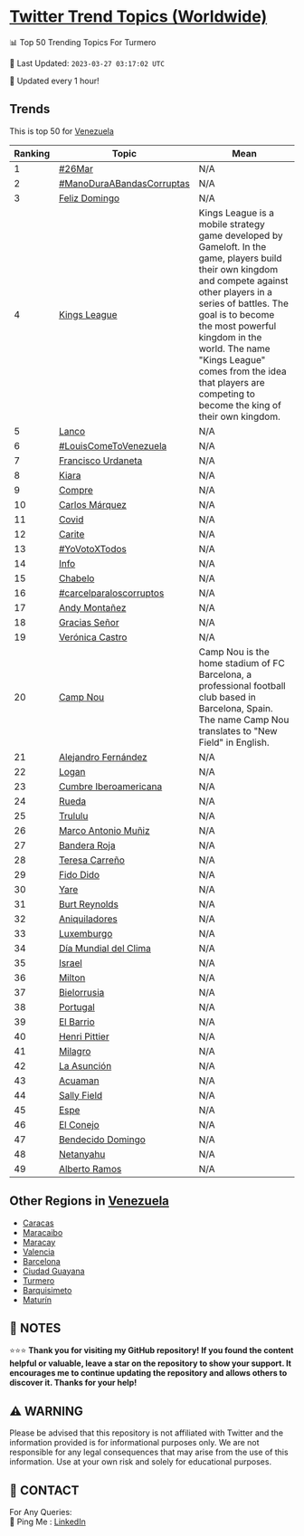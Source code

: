 [Twitter Trend Topics (Worldwide)](https://github.com/ErcinDedeoglu/Twitter-Trend-Topics)
==========


📊 Top 50 Trending Topics For Turmero

📆 Last Updated: `2023-03-27 03:17:02 UTC`

🔧 Updated every 1 hour!


## Trends

This is top 50 for [Venezuela](</Venezuela>)

| Ranking | Topic | Mean |
| ------- | ------------ | ------------ |
| 1 | [#26Mar](http://twitter.com/search?q=%2326Mar) | N/A |
| 2 | [#ManoDuraABandasCorruptas](http://twitter.com/search?q=%23ManoDuraABandasCorruptas) | N/A |
| 3 | [Feliz Domingo](http://twitter.com/search?q=Feliz+Domingo) | N/A |
| 4 | [Kings League](http://twitter.com/search?q=Kings+League) | Kings League is a mobile strategy game developed by Gameloft. In the game, players build their own kingdom and compete against other players in a series of battles. The goal is to become the most powerful kingdom in the world. The name "Kings League" comes from the idea that players are competing to become the king of their own kingdom. |
| 5 | [Lanco](http://twitter.com/search?q=Lanco) | N/A |
| 6 | [#LouisComeToVenezuela](http://twitter.com/search?q=%23LouisComeToVenezuela) | N/A |
| 7 | [Francisco Urdaneta](http://twitter.com/search?q=Francisco+Urdaneta) | N/A |
| 8 | [Kiara](http://twitter.com/search?q=Kiara) | N/A |
| 9 | [Compre](http://twitter.com/search?q=Compre) | N/A |
| 10 | [Carlos Márquez](http://twitter.com/search?q=Carlos+M%c3%a1rquez) | N/A |
| 11 | [Covid](http://twitter.com/search?q=Covid) | N/A |
| 12 | [Carite](http://twitter.com/search?q=Carite) | N/A |
| 13 | [#YoVotoXTodos](http://twitter.com/search?q=%23YoVotoXTodos) | N/A |
| 14 | [Info](http://twitter.com/search?q=Info) | N/A |
| 15 | [Chabelo](http://twitter.com/search?q=Chabelo) | N/A |
| 16 | [#carcelparaloscorruptos](http://twitter.com/search?q=%23carcelparaloscorruptos) | N/A |
| 17 | [Andy Montañez](http://twitter.com/search?q=Andy+Monta%c3%b1ez) | N/A |
| 18 | [Gracias Señor](http://twitter.com/search?q=Gracias+Se%c3%b1or) | N/A |
| 19 | [Verónica Castro](http://twitter.com/search?q=Ver%c3%b3nica+Castro) | N/A |
| 20 | [Camp Nou](http://twitter.com/search?q=Camp+Nou) | Camp Nou is the home stadium of FC Barcelona, a professional football club based in Barcelona, Spain. The name Camp Nou translates to "New Field" in English. |
| 21 | [Alejandro Fernández](http://twitter.com/search?q=Alejandro+Fern%c3%a1ndez) | N/A |
| 22 | [Logan](http://twitter.com/search?q=Logan) | N/A |
| 23 | [Cumbre Iberoamericana](http://twitter.com/search?q=Cumbre+Iberoamericana) | N/A |
| 24 | [Rueda](http://twitter.com/search?q=Rueda) | N/A |
| 25 | [Trululu](http://twitter.com/search?q=Trululu) | N/A |
| 26 | [Marco Antonio Muñiz](http://twitter.com/search?q=Marco+Antonio+Mu%c3%b1iz) | N/A |
| 27 | [Bandera Roja](http://twitter.com/search?q=Bandera+Roja) | N/A |
| 28 | [Teresa Carreño](http://twitter.com/search?q=Teresa+Carre%c3%b1o) | N/A |
| 29 | [Fido Dido](http://twitter.com/search?q=Fido+Dido) | N/A |
| 30 | [Yare](http://twitter.com/search?q=Yare) | N/A |
| 31 | [Burt Reynolds](http://twitter.com/search?q=Burt+Reynolds) | N/A |
| 32 | [Aniquiladores](http://twitter.com/search?q=Aniquiladores) | N/A |
| 33 | [Luxemburgo](http://twitter.com/search?q=Luxemburgo) | N/A |
| 34 | [Día Mundial del Clima](http://twitter.com/search?q=D%c3%ada+Mundial+del+Clima) | N/A |
| 35 | [Israel](http://twitter.com/search?q=Israel) | N/A |
| 36 | [Milton](http://twitter.com/search?q=Milton) | N/A |
| 37 | [Bielorrusia](http://twitter.com/search?q=Bielorrusia) | N/A |
| 38 | [Portugal](http://twitter.com/search?q=Portugal) | N/A |
| 39 | [El Barrio](http://twitter.com/search?q=El+Barrio) | N/A |
| 40 | [Henri Pittier](http://twitter.com/search?q=Henri+Pittier) | N/A |
| 41 | [Milagro](http://twitter.com/search?q=Milagro) | N/A |
| 42 | [La Asunción](http://twitter.com/search?q=La+Asunci%c3%b3n) | N/A |
| 43 | [Acuaman](http://twitter.com/search?q=Acuaman) | N/A |
| 44 | [Sally Field](http://twitter.com/search?q=Sally+Field) | N/A |
| 45 | [Espe](http://twitter.com/search?q=Espe) | N/A |
| 46 | [El Conejo](http://twitter.com/search?q=El+Conejo) | N/A |
| 47 | [Bendecido Domingo](http://twitter.com/search?q=Bendecido+Domingo) | N/A |
| 48 | [Netanyahu](http://twitter.com/search?q=Netanyahu) | N/A |
| 49 | [Alberto Ramos](http://twitter.com/search?q=Alberto+Ramos) | N/A |



## Other Regions in [Venezuela](</Venezuela>)

* [Caracas](</Venezuela/Caracas.md>)
* [Maracaibo](</Venezuela/Maracaibo.md>)
* [Maracay](</Venezuela/Maracay.md>)
* [Valencia](</Venezuela/Valencia.md>)
* [Barcelona](</Venezuela/Barcelona.md>)
* [Ciudad Guayana](</Venezuela/Ciudad Guayana.md>)
* [Turmero](</Venezuela/Turmero.md>)
* [Barquisimeto](</Venezuela/Barquisimeto.md>)
* [Maturín](</Venezuela/Maturín.md>)



## 📝 NOTES

⭐⭐⭐ **Thank you for visiting my GitHub repository! If you found the content helpful or valuable, leave a star on the repository to show your support. It encourages me to continue updating the repository and allows others to discover it. Thanks for your help!**


## ⚠️ WARNING

Please be advised that this repository is not affiliated with Twitter and the information provided is for informational purposes only. We are not responsible for any legal consequences that may arise from the use of this information. Use at your own risk and solely for educational purposes.


## 📨 CONTACT

 For Any Queries:  
            🏓 Ping Me : [LinkedIn](https://www.linkedin.com/in/ercindedeoglu/)

